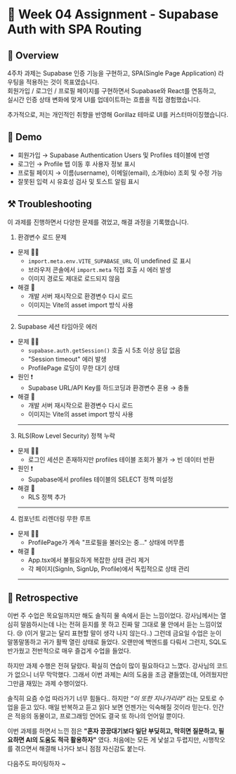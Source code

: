 # 📝 Week 04 Assignment - Supabase Auth with SPA Routing

## 🚀 Overview

4주차 과제는 Supabase 인증 기능을 구현하고, SPA(Single Page Application) 라우팅을 적용하는 것이 목표였습니다.<br />
회원가입 / 로그인 / 프로필 페이지를 구현하면서 Supabase와 React를 연동하고,<br />
실시간 인증 상태 변화에 맞게 UI를 업데이트하는 흐름을 직접 경험했습니다.

추가적으로, 저는 개인적인 취향을 반영해 Gorillaz 테마로 UI를 커스터마이징했습니다.

## 🎥 Demo

- 회원가입 → Supabase Authentication Users 및 Profiles 테이블에 반영
- 로그인 → Profile 탭 이동 후 사용자 정보 표시
- 프로필 페이지 → 이름(username), 이메일(email), 소개(bio) 조회 및 수정 가능
- 잘못된 입력 시 유효성 검사 및 토스트 알림 표시

## ⚒️ Troubleshooting

이 과제를 진행하면서 다양한 문제를 겪었고, 해결 과정을 기록했습니다.

1. 환경변수 로드 문제

- 문제 😵‍💫
  - `import.meta.env.VITE_SUPABASE_URL` 이 undefined 로 표시
  - 브라우저 콘솔에서 `import.meta` 직접 호출 시 에러 발생
  - 이미지 경로도 제대로 로드되지 않음
- 해결 🤩
  - 개발 서버 재시작으로 환경변수 다시 로드
  - 이미지는 Vite의 asset import 방식 사용
  ***

2. Supabase 세션 타임아웃 에러

- 문제 😵‍💫
  - `supabase.auth.getSession()` 호출 시 5초 이상 응답 없음
  - "Session timeout" 에러 발생
  - ProfilePage 로딩이 무한 대기 상태
- 원인 ❗️
  - Supabase URL/API Key를 하드코딩과 환경변수 혼용 → 충돌
- 해결 🤩
  - 개발 서버 재시작으로 환경변수 다시 로드
  - 이미지는 Vite의 asset import 방식 사용
  ***

3. RLS(Row Level Security) 정책 누락

- 문제 😵‍💫
  - 로그인 세션은 존재하지만 profiles 테이블 조회가 불가 → 빈 데이터 반환
- 원인 ❗️
  - Supabase에서 profiles 테이블의 SELECT 정책 미설정
- 해결 🤩
  - RLS 정책 추가
  ***

4. 컴포넌트 리렌더링 무한 루프

- 문제 😵‍💫
  - ProfilePage가 계속 "프로필을 불러오는 중..." 상태에 머무름
- 해결 🤩
  - App.tsx에서 불필요하게 복잡한 상태 관리 제거
  - 각 페이지(SignIn, SignUp, Profile)에서 독립적으로 상태 관리
  ***

## 💭 Retrospective

이번 주 수업은 목요일까지만 해도 솔직히 물 속에서 듣는 느낌이었다.
강사님께서는 열심히 말씀하시는데 나는 전혀 듣지를 못 하고 진짜 말 그대로 물 안에서 듣는 느낌이었다. 😢 (이거 말고는 달리 표현할 말이 생각 나지 않는다..)
그런데 금요일 수업은 눈이 말똥말똥하고 귀가 활짝 열린 상태로 들었다.
오랜만에 백엔드를 다뤄서 그런지, SQL도 반가웠고 전반적으로 매우 즐겁게 수업을 들었다.

하지만 과제 수행은 전혀 달랐다. 확실히 연습이 많이 필요하다고 느꼈다.
강사님의 코드가 없으니 너무 막막했다. 그래서 이번 과제는 AI의 도움을 조금 곁들였는데, 어려웠지만 그만큼 재밌는 과제 수행이었다.

솔직히 요즘 수업 따라가기 너무 힘들다..
하지만 _“이 또한 지나가리라”_ 라는 모토로 수업을 듣고 있다.
매일 반복하고 듣고 읽다 보면 언젠가는 익숙해질 것이라 믿는다.
인간은 적응의 동물이고, 프로그래밍 언어도 결국 또 하나의 언어일 뿐이다.

이번 과제를 하면서 느낀 점은 **"혼자 끙끙대기보다 일단 부딪히고, 막히면 질문하고, 필요하면 AI의 도움도 적극 활용하자"** 였다.
처음에는 모든 게 낯설고 두렵지만, 시행착오를 겪으면서 해결해 나가다 보니 점점 자신감도 붙는다.

다음주도 파이팅하자 ~
